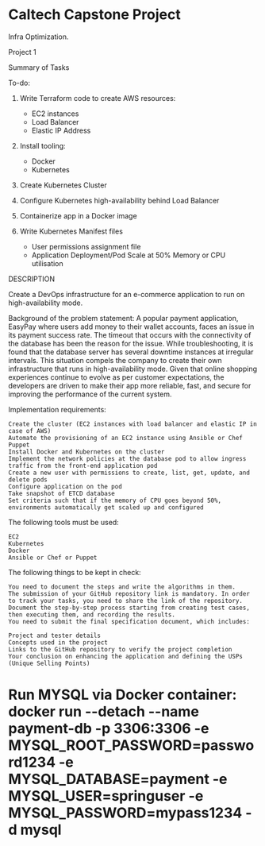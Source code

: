 # Caltech Capstone Project
Infra Optimization.

Project 1

Summary of Tasks

To-do:

1. Write Terraform code to create AWS resources:

    - EC2 instances
    - Load Balancer
    - Elastic IP Address

2. Install tooling:
    - Docker
    - Kubernetes
    
3. Create Kubernetes Cluster

4. Configure Kubernetes high-availability behind Load Balancer

5. Containerize app in a Docker image

6. Write Kubernetes Manifest files
    - User permissions assignment file
    - Application Deployment/Pod
        Scale at 50% Memory or CPU utilisation


DESCRIPTION

Create a DevOps infrastructure for an e-commerce application to run on high-availability mode.

Background of the problem statement:
A popular payment application, EasyPay where users add money to their wallet accounts, faces an issue in its payment success rate. The timeout that occurs with
the connectivity of the database has been the reason for the issue.
While troubleshooting, it is found that the database server has several downtime instances at irregular intervals. This situation compels the company to create their own infrastructure that runs in high-availability mode.
Given that online shopping experiences continue to evolve as per customer expectations, the developers are driven to make their app more reliable, fast, and secure for improving the performance of the current system.

Implementation requirements:

    Create the cluster (EC2 instances with load balancer and elastic IP in case of AWS)
    Automate the provisioning of an EC2 instance using Ansible or Chef Puppet
    Install Docker and Kubernetes on the cluster
    Implement the network policies at the database pod to allow ingress traffic from the front-end application pod
    Create a new user with permissions to create, list, get, update, and delete pods
    Configure application on the pod
    Take snapshot of ETCD database
    Set criteria such that if the memory of CPU goes beyond 50%, environments automatically get scaled up and configured

The following tools must be used:

    EC2
    Kubernetes
    Docker
    Ansible or Chef or Puppet

The following things to be kept in check:

    You need to document the steps and write the algorithms in them.
    The submission of your GitHub repository link is mandatory. In order to track your tasks, you need to share the link of the repository.
    Document the step-by-step process starting from creating test cases, then executing them, and recording the results.
    You need to submit the final specification document, which includes:

    Project and tester details
    Concepts used in the project
    Links to the GitHub repository to verify the project completion
    Your conclusion on enhancing the application and defining the USPs (Unique Selling Points)



# Run MYSQL via Docker container: docker run --detach --name payment-db -p 3306:3306 -e MYSQL_ROOT_PASSWORD=password1234 -e MYSQL_DATABASE=payment -e MYSQL_USER=springuser -e MYSQL_PASSWORD=mypass1234 -d mysql